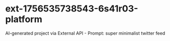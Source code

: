 # ext-1756535738543-6s41r03-platform
AI-generated project via External API - Prompt: super minimalist twitter feed
